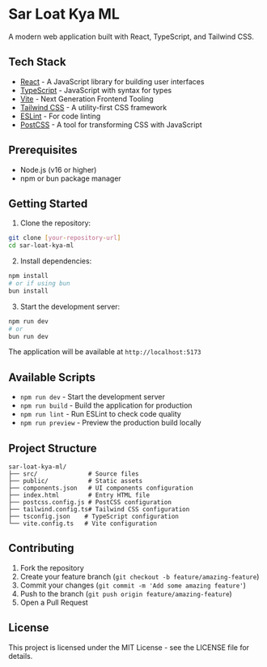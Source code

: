 # Sar Loat Kya ML

A modern web application built with React, TypeScript, and Tailwind CSS.

## Tech Stack

- [React](https://reactjs.org/) - A JavaScript library for building user interfaces
- [TypeScript](https://www.typescriptlang.org/) - JavaScript with syntax for types
- [Vite](https://vitejs.dev/) - Next Generation Frontend Tooling
- [Tailwind CSS](https://tailwindcss.com/) - A utility-first CSS framework
- [ESLint](https://eslint.org/) - For code linting
- [PostCSS](https://postcss.org/) - A tool for transforming CSS with JavaScript

## Prerequisites

- Node.js (v16 or higher)
- npm or bun package manager

## Getting Started

1. Clone the repository:
```bash
git clone [your-repository-url]
cd sar-loat-kya-ml
```

2. Install dependencies:
```bash
npm install
# or if using bun
bun install
```

3. Start the development server:
```bash
npm run dev
# or
bun run dev
```

The application will be available at `http://localhost:5173`

## Available Scripts

- `npm run dev` - Start the development server
- `npm run build` - Build the application for production
- `npm run lint` - Run ESLint to check code quality
- `npm run preview` - Preview the production build locally

## Project Structure

```
sar-loat-kya-ml/
├── src/              # Source files
├── public/           # Static assets
├── components.json   # UI components configuration
├── index.html        # Entry HTML file
├── postcss.config.js # PostCSS configuration
├── tailwind.config.ts# Tailwind CSS configuration
├── tsconfig.json    # TypeScript configuration
└── vite.config.ts   # Vite configuration
```

## Contributing

1. Fork the repository
2. Create your feature branch (`git checkout -b feature/amazing-feature`)
3. Commit your changes (`git commit -m 'Add some amazing feature'`)
4. Push to the branch (`git push origin feature/amazing-feature`)
5. Open a Pull Request

## License

This project is licensed under the MIT License - see the LICENSE file for details. 
